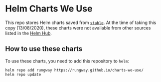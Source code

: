 # Helm Charts We Use

This repo stores Helm charts saved from [`stable`](https://github.com/helm/charts/tree/master/stable).
At the time of taking this copy (13/08/2020), these charts were not available from other sources listed in the [Helm Hub](https://hub.helm.sh/).

## How to use these charts

To use these charts, you need to add this repository to `helm`:

```
helm repo add rungway https://rungway.github.io/charts-we-use/
helm repo update
```
